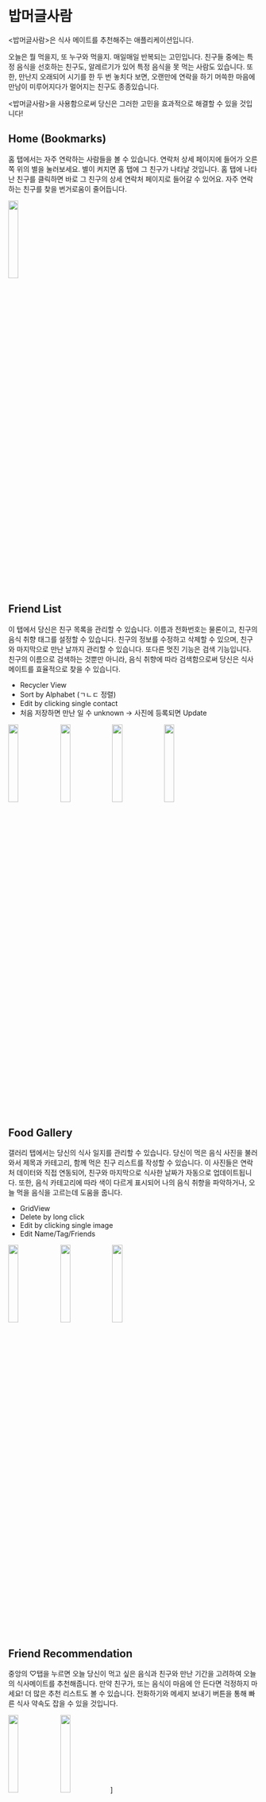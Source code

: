 # 밥머글사람

<밥머글사람>은 식사 메이트를 추천해주는 애플리케이션입니다.

오늘은 뭘 먹을지, 또 누구와 먹을지. 매일매일 반복되는 고민입니다.
친구들 중에는 특정 음식을 선호하는 친구도, 알레르기가 있어 특정 음식을 못 먹는 사람도 있습니다.
또한, 만난지 오래되어 시기를 한 두 번 놓치다 보면, 오랜만에 연락을 하기 머쓱한 마음에 만남이 미루어지다가 멀어지는 친구도 종종있습니다.

<밥머글사람>을 사용함으로써 당신은 그러한 고민을 효과적으로 해결할 수 있을 것입니다!

## Home (Bookmarks)

홈 탭에서는 자주 연락하는 사람들을 볼 수 있습니다.
연락처 상세 페이지에 들어가 오른쪽 위의 별을 눌러보세요. 별이 켜지면 홈 탭에 그 친구가 나타날 것입니다.
홈 탭에 나타난 친구를 클릭하면 바로 그 친구의 상세 연락처 페이지로 들어갈 수 있어요.
자주 연락하는 친구를 찾을 번거로움이 줄어듭니다.

<img width="20%" src="https://user-images.githubusercontent.com/52152015/177315841-9ccd08da-2dfd-48ca-b97d-267d42bdb0b4.jpg" />

## Friend List

이 탭에서 당신은 친구 목록을 관리할 수 있습니다.
이름과 전화번호는 물론이고, 친구의 음식 취향 태그를 설정할 수 있습니다.
친구의 정보를 수정하고 삭제할 수 있으며, 친구와 마지막으로 만난 날까지 관리할 수 있습니다.
또다른 멋진 기능은 검색 기능입니다. 친구의 이름으로 검색하는 것뿐만 아니라, 음식 취향에 따라 검색함으로써 당신은 식사 메이트를 효율적으로 찾을 수 있습니다.
- Recycler View
- Sort by Alphabet (ㄱㄴㄷ 정렬)
- Edit by clicking single contact
- 처음 저장하면 만난 일 수 unknown -> 사진에 등록되면 Update

<img width="20%" src="https://user-images.githubusercontent.com/52152015/177315870-7fa8f097-2980-4adc-aeae-3a054efd8aae.jpg" />  <img width="20%" src="https://user-images.githubusercontent.com/52152015/177315895-0b9a31d4-d5c9-4ddb-9dff-468850337d7e.jpg" />  <img width="20%" src="https://user-images.githubusercontent.com/52152015/177315907-d2e7ba68-5c20-4ce2-8d34-1a69c7e69070.jpg" />  <img width="20%" src="https://user-images.githubusercontent.com/52152015/177315920-1bd2d538-f2bb-47e1-bfd9-410fab268bc5.jpg" />

## Food Gallery

갤러리 탭에서는 당신의 식사 일지를 관리할 수 있습니다.
당신이 먹은 음식 사진을 불러와서 제목과 카테고리, 함께 먹은 친구 리스트를 작성할 수 있습니다.
이 사진들은 연락처 데이터와 직접 연동되어, 친구와 마지막으로 식사한 날짜가 자동으로 업데이트됩니다. 또한, 음식 카테고리에 따라 색이 다르게 표시되어 나의 음식 취향을 파악하거나, 오늘 먹을 음식을 고르는데 도움을 줍니다.
- GridView
- Delete by long click
- Edit by clicking single image
- Edit Name/Tag/Friends

<img width="20%" src="https://user-images.githubusercontent.com/52152015/177315928-b68b9616-2776-4074-a776-46f6fb0d6494.jpg" />  <img width="20%" src="https://user-images.githubusercontent.com/52152015/177315937-09b01a52-e84d-4552-b993-02922d442272.jpg" />  <img width="20%" src="https://user-images.githubusercontent.com/52152015/177315951-816d5d5b-c548-44a9-9849-7096068cb34c.jpg" />

## Friend Recommendation

중앙의 ♡탭을 누르면 오늘 당신이 먹고 싶은 음식과 친구와 만난 기간을 고려하여 오늘의 식사메이트를 추천해줍니다. 만약 친구가, 또는 음식이 마음에 안 든다면 걱정하지 마세요! 더 많은 추천 리스트도 볼 수 있습니다. 전화하기와 메세지 보내기 버튼을 통해 빠른 식사 약속도 잡을 수 있을 것입니다.

<img width="20%" src="https://user-images.githubusercontent.com/52152015/177315966-cfcbf819-74d0-4f0a-9f78-f740b04ab514.jpg" />  <img width="20%" src="https://user-images.githubusercontent.com/52152015/177315975-18511001-b94a-4e73-818b-68965d233def.jpg" />]

## UI

<img width="25%" src="https://user-images.githubusercontent.com/56427889/177277384-f3244097-6f57-4e6c-8d31-7e19f24d708d.png"/>  <img width="10%" src="https://user-images.githubusercontent.com/56427889/177277031-e675e6ba-a44e-4eb0-b126-dfde1649f3f1.png"/>

<밥머글사람>의 스플래시 화면, 로고, 전체적인 UI입니다.

### Author

[고려대학교  이성진](https://github.com/mobius29)

[KAIST 전산학부 김주연](https://github.com/editadiary)

2022.06.29.-2022.07.05.
